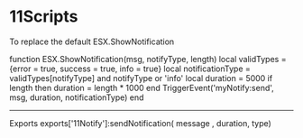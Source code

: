 # 11Scripts


To replace the default ESX.ShowNotification

function ESX.ShowNotification(msg, notifyType, length)
    local validTypes = {error = true, success = true, info = true}
    local notificationType = validTypes[notifyType] and notifyType or 'info'
    local duration = 5000
    if length then
        duration = length * 1000
    end
    TriggerEvent('myNotify:send', msg, duration, notificationType)
end

---------------------------------------------------------------------------------------------------------
Exports
exports['11Notify']:sendNotification( message , duration, type)
